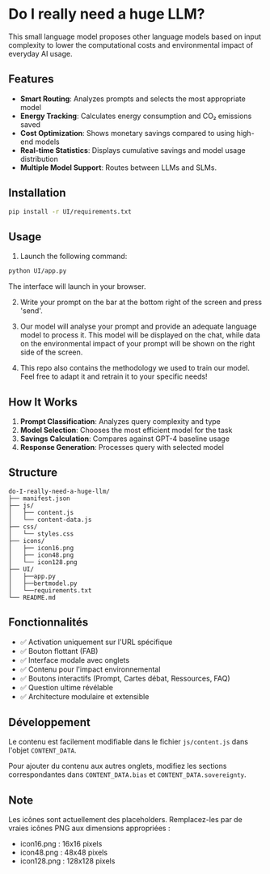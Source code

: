 # Do I really need a huge LLM?

This small language model proposes other language models based on input complexity to lower the computational costs and environmental impact of everyday AI usage.

## Features

- **Smart Routing**: Analyzes prompts and selects the most appropriate model
- **Energy Tracking**: Calculates energy consumption and CO₂ emissions saved
- **Cost Optimization**: Shows monetary savings compared to using high-end models
- **Real-time Statistics**: Displays cumulative savings and model usage distribution
- **Multiple Model Support**: Routes between LLMs and SLMs.

## Installation

```bash
pip install -r UI/requirements.txt
```

## Usage

1. Launch the following command:

```bash
python UI/app.py
```

The interface will launch in your browser.

2. Write your prompt on the bar at the bottom right of the screen and press 'send'.

3. Our model will analyse your prompt and provide an adequate language model to process it. This model will be displayed on the chat, while data on the environmental impact of your prompt will be shown on the right side of the screen.

4. This repo also contains the methodology we used to train our model. Feel free to adapt it and retrain it to your specific needs!

## How It Works

1. **Prompt Classification**: Analyzes query complexity and type
2. **Model Selection**: Chooses the most efficient model for the task
3. **Savings Calculation**: Compares against GPT-4 baseline usage
4. **Response Generation**: Processes query with selected model

## Structure

```
do-I-really-need-a-huge-llm/
├── manifest.json
├── js/
│   ├── content.js
│   └── content-data.js
├── css/
│   └── styles.css
├── icons/
│   ├── icon16.png
│   ├── icon48.png
│   └── icon128.png
├── UI/
│   ├──app.py
│   ├──bertmodel.py
│   └──requirements.txt
└── README.md

```

## Fonctionnalités

- ✅ Activation uniquement sur l'URL spécifique
- ✅ Bouton flottant (FAB)
- ✅ Interface modale avec onglets
- ✅ Contenu pour l'impact environnemental
- ✅ Boutons interactifs (Prompt, Cartes débat, Ressources, FAQ)
- ✅ Question ultime révélable
- ✅ Architecture modulaire et extensible

## Développement

Le contenu est facilement modifiable dans le fichier `js/content.js` dans l'objet `CONTENT_DATA`.

Pour ajouter du contenu aux autres onglets, modifiez les sections correspondantes dans `CONTENT_DATA.bias` et `CONTENT_DATA.sovereignty`.

## Note

Les icônes sont actuellement des placeholders. Remplacez-les par de vraies icônes PNG aux dimensions appropriées :
- icon16.png : 16x16 pixels
- icon48.png : 48x48 pixels
- icon128.png : 128x128 pixels